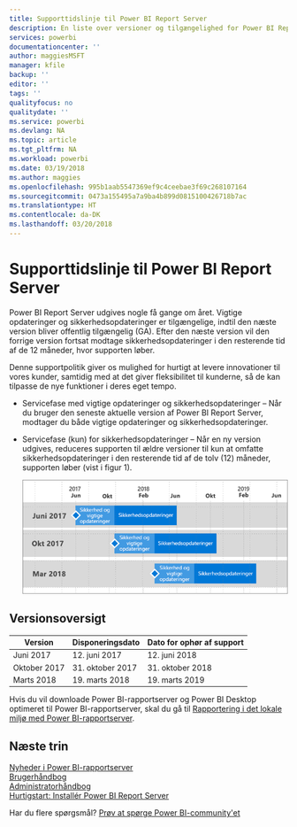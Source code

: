 ```yaml
---
title: Supporttidslinje til Power BI Report Server
description: En liste over versioner og tilgængelighed for Power BI Report Server.
services: powerbi
documentationcenter: ''
author: maggiesMSFT
manager: kfile
backup: ''
editor: ''
tags: ''
qualityfocus: no
qualitydate: ''
ms.service: powerbi
ms.devlang: NA
ms.topic: article
ms.tgt_pltfrm: NA
ms.workload: powerbi
ms.date: 03/19/2018
ms.author: maggies
ms.openlocfilehash: 995b1aab5547369ef9c4ceebae3f69c268107164
ms.sourcegitcommit: 0473a155495a7a9ba4b899d0815100426718b7ac
ms.translationtype: HT
ms.contentlocale: da-DK
ms.lasthandoff: 03/20/2018
---
```

# <a name="support-timeline-for-power-bi-report-server"></a>Supporttidslinje til Power BI Report Server
Power BI Report Server udgives nogle få gange om året. Vigtige opdateringer og sikkerhedsopdateringer er tilgængelige, indtil den næste version bliver offentlig tilgængelig (GA). Efter den næste version vil den forrige version fortsat modtage sikkerhedsopdateringer i den resterende tid af de 12 måneder, hvor supporten løber.

Denne supportpolitik giver os mulighed for hurtigt at levere innovationer til vores kunder, samtidig med at det giver fleksibilitet til kunderne, så de kan tilpasse de nye funktioner i deres eget tempo.

* Servicefase med vigtige opdateringer og sikkerhedsopdateringer – Når du bruger den seneste aktuelle version af Power BI Report Server, modtager du både vigtige opdateringer og sikkerhedsopdateringer.
* Servicefase (kun) for sikkerhedsopdateringer – Når en ny version udgives, reduceres supporten til ældre versioner til kun at omfatte sikkerhedsopdateringer i den resterende tid af de tolv (12) måneder, supporten løber (vist i figur 1).

    ![Den grafiske fremstilling illustrerer supportperioden](media/support-timeline/report-server-support-timeline-mar-2018.png)

## <a name="version-history"></a>Versionsoversigt
| **Version** | **Disponeringsdato** | **Dato for ophør af support** |
| --- | --- | --- |
| Juni 2017 |12. juni 2017 |12. juni 2018 |
| Oktober 2017 |31. oktober 2017 |31. oktober 2018 |
| Marts 2018 | 19. marts 2018 | 19. marts 2019 |

Hvis du vil downloade Power BI-rapportserver og Power BI Desktop optimeret til Power BI-rapportserver, skal du gå til [Rapportering i det lokale miljø med Power BI-rapportserver](https://powerbi.microsoft.com/report-server/).

## <a name="next-steps"></a>Næste trin
[Nyheder i Power BI-rapportserver](whats-new.md)  
[Brugerhåndbog](user-handbook-overview.md)  
[Administratorhåndbog](admin-handbook-overview.md)  
[Hurtigstart: Installér Power BI Report Server](quickstart-install-report-server.md)  

Har du flere spørgsmål? [Prøv at spørge Power BI-community'et](https://community.powerbi.com/)

